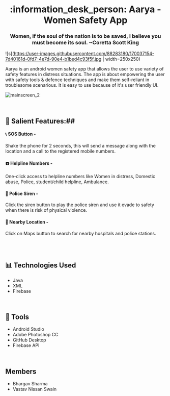 <h1 align ="center"> :information_desk_person: Aarya - Women Safety App </h1>
<h3 align ="center"> Women, if the soul of the nation is to be saved, I believe you must become its soul. ~Coretta Scott King</h3>

![s](https://user-images.githubusercontent.com/88283180/170037154-7d40161d-0fd7-4e7d-90e4-b1bed4c93f5f.jpg | width=250x250)


Aarya is an android women safety app that allows the user to use variety of safety features in distress situations.
The app is about empowering the user with safety tools & defence techniques and make them self-reliant in troublesome scenarious.
It is easy to use because of it's user friendly UI.


![mainscreen_2](https://user-images.githubusercontent.com/88283180/170036813-7be8c92e-1989-4d74-a978-531218167198.png)

</br>

## :iphone: Salient Features:##

#### :telephone_receiver: SOS Button -
Shake the phone for 2 seconds, this will send a message along with the location and a call to the registered mobile numbers.

#### :telephone: Helpline Numbers -
One-click access to helpline numbers like Women in distress, Domestic abuse, Police, student/child helpline, Ambulance.

#### :bell: Police Siren -
Click the siren button to play the police siren and use it evade to safety when there is risk of physical violence.

#### 🌆 Nearby Location -
Click on Maps button to search for nearby hospitals and police stations.

</br>

</br>


## 📊 Technologies Used
- Java
- XML
- Firebase

</br>

## 💯 Tools
- Android Studio
- Adobe Photoshop CC
- GitHub Desktop
- Firebase API

</br>

## Members
- Bhargav Sharma
- Vastav Nissan Swain
